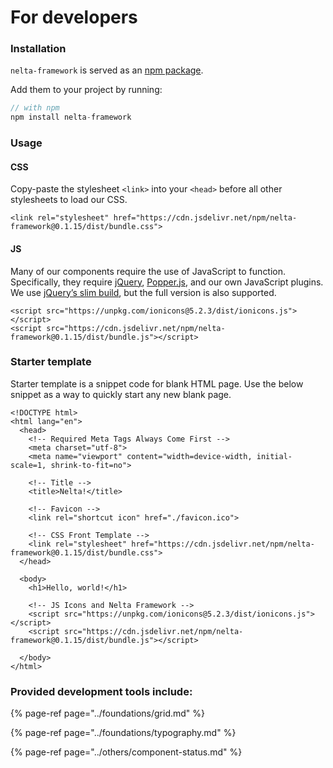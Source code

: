 # For developers

### Installation

`nelta-framework` is served as an [npm package](https://www.npmjs.com/package/nelta-framework).

Add them to your project by running:

```javascript
// with npm
npm install nelta-framework
```

### Usage

#### CSS

Copy-paste the stylesheet `<link>` into your `<head>` before all other stylesheets to load our CSS.

```markup
<link rel="stylesheet" href="https://cdn.jsdelivr.net/npm/nelta-framework@0.1.15/dist/bundle.css">
```

#### JS

Many of our components require the use of JavaScript to function. Specifically, they require [jQuery](https://jquery.com/), [Popper.js](https://popper.js.org/), and our own JavaScript plugins. We use [jQuery’s slim build](https://blog.jquery.com/2016/06/09/jquery-3-0-final-released/), but the full version is also supported.

```markup
<script src="https://unpkg.com/ionicons@5.2.3/dist/ionicons.js"></script>
<script src="https://cdn.jsdelivr.net/npm/nelta-framework@0.1.15/dist/bundle.js"></script>
```

### Starter template <a id="starter-template"></a>

Starter template is a snippet code for blank HTML page. Use the below snippet as a way to quickly start any new blank page.

```markup
<!DOCTYPE html>
<html lang="en">
  <head>
    <!-- Required Meta Tags Always Come First -->
    <meta charset="utf-8">
    <meta name="viewport" content="width=device-width, initial-scale=1, shrink-to-fit=no">

    <!-- Title -->
    <title>Nelta!</title>

    <!-- Favicon -->
    <link rel="shortcut icon" href="./favicon.ico">
    
    <!-- CSS Front Template -->
    <link rel="stylesheet" href="https://cdn.jsdelivr.net/npm/nelta-framework@0.1.15/dist/bundle.css">
  </head>

  <body>
    <h1>Hello, world!</h1>

    <!-- JS Icons and Nelta Framework -->
    <script src="https://unpkg.com/ionicons@5.2.3/dist/ionicons.js"></script>
    <script src="https://cdn.jsdelivr.net/npm/nelta-framework@0.1.15/dist/bundle.js"></script>

  </body>
</html>
```

### **Provided development tools include:**

{% page-ref page="../foundations/grid.md" %}

{% page-ref page="../foundations/typography.md" %}

{% page-ref page="../others/component-status.md" %}

